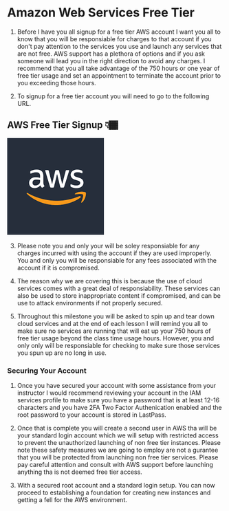 # Amazon Web Services Free Tier 

1. Before I have you all signup for a free tier AWS account I want you all to know that you will be responsiable for charges to that account if you don't pay attention to the services you use and launch any services that are not free. AWS support has a plethora of options and if you ask someone will lead you in the right direction to avoid any charges. I recommend that you all take advantage of the 750 hours or one year of free tier usage and set an appointment to terminate the account prior to you exceeding those hours. 

2. To signup for a free tier account you will need to go to the following URL.

## AWS Free Tier Signup 👇🏾
[![AWS](aws.png)](https://aws.amazon.com/free/?trk=78b916d7-7c94-4cab-98d9-0ce5e648dd5f&sc_channel=ps&ef_id=Cj0KCQjw-pyqBhDmARIsAKd9XIPfmN7ZqgxWinkdLIpFvSzM4SS9eCv-Mcgjo9-t2wY8I13CdLnx0HgaAhzTEALw_wcB:G:s&s_kwcid=AL!4422!3!432339156165!e!!g!!aws%20free%20tier!9572385111!102212379047&all-free-tier.sort-by=item.additionalFields.SortRank&all-free-tier.sort-order=asc&awsf.Free%20Tier%20Types=*all&awsf.Free%20Tier%20Categories=*all)

3. Please note you and only your will be soley responsiable for any charges incurred with using the account if they are used improperly. You and only you will be responsiable for any fees associated with the account if it is compromised.

4. The reason why we are covering this is because the use of cloud services comes with a great deal of responsiability. These services can also be used to store inappropriate content if compromised, and can be use to attack environments if not properly secured.

5. Throughout this milestone you will be asked to spin up and tear down cloud services and at the end of each lesson I will remind you all to make sure no services are running that will eat up your 750 hours of free tier usage beyond the class time usage hours. However, you and only only will be responsiable for checking to make sure those services you spun up are no long in use.

### Securing Your Account

1. Once you have secured your account with some assistance from your instructor I would recommend reviewing your account in the IAM services profile to make sure you have a password that is at least 12-16 characters and you have 2FA Two Factor Authenication enabled and the root password to your account is stored in LastPass.

2. Once that is complete you will create a second user in AWS tha will be your standard login account which we will setup with restricted access to prevent the unauthorized launching of non free tier instances. Please note these safety measures we are going to employ are not a gurantee that you will be protected from launching non free tier services. Please pay careful attention and consult with AWS support before launching anything tha is not deemed free tier access.

3. With a secured root account and a standard login setup. You can now proceed to establishing a foundation for creating new instances and getting a fell for the AWS environment.

